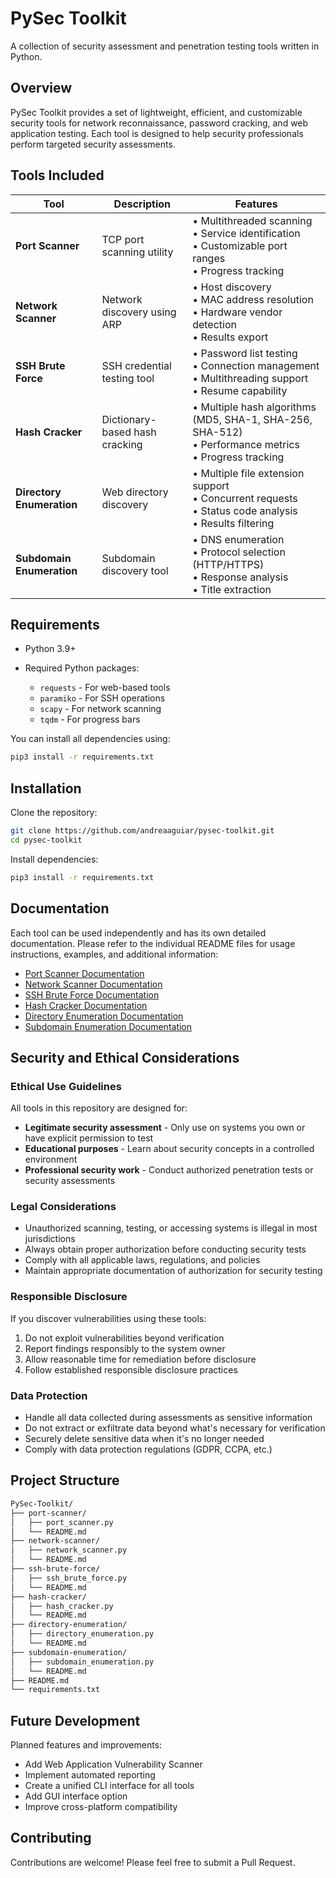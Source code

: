# PySec Toolkit

A collection of security assessment and penetration testing tools written in Python.

## Overview

PySec Toolkit provides a set of lightweight, efficient, and customizable security tools for network reconnaissance, password cracking, and web application testing. Each tool is designed to help security professionals perform targeted security assessments.

## Tools Included

| Tool | Description | Features |
|------|-------------|----------|
| **Port Scanner** | TCP port scanning utility | • Multithreaded scanning<br>• Service identification<br>• Customizable port ranges<br>• Progress tracking |
| **Network Scanner** | Network discovery using ARP | • Host discovery<br>• MAC address resolution<br>• Hardware vendor detection<br>• Results export |
| **SSH Brute Force** | SSH credential testing tool | • Password list testing<br>• Connection management<br>• Multithreading support<br>• Resume capability |
| **Hash Cracker** | Dictionary-based hash cracking | • Multiple hash algorithms (MD5, SHA-1, SHA-256, SHA-512)<br>• Performance metrics<br>• Progress tracking |
| **Directory Enumeration** | Web directory discovery | • Multiple file extension support<br>• Concurrent requests<br>• Status code analysis<br>• Results filtering |
| **Subdomain Enumeration** | Subdomain discovery tool | • DNS enumeration<br>• Protocol selection (HTTP/HTTPS)<br>• Response analysis<br>• Title extraction |

## Requirements

- Python 3.9+
- Required Python packages:

  - `requests` - For web-based tools
  - `paramiko` - For SSH operations
  - `scapy` - For network scanning
  - `tqdm` - For progress bars

You can install all dependencies using:

```bash
pip3 install -r requirements.txt
```

## Installation

Clone the repository:

```bash
git clone https://github.com/andreaaguiar/pysec-toolkit.git
cd pysec-toolkit
```

Install dependencies:

```bash
pip3 install -r requirements.txt
```

## Documentation

Each tool can be used independently and has its own detailed documentation. Please refer to the individual README files for usage instructions, examples, and additional information:

- [Port Scanner Documentation](./port-scanner/README.md)
- [Network Scanner Documentation](./network-scanner/README.md)
- [SSH Brute Force Documentation](./ssh-brute-force/README.md)
- [Hash Cracker Documentation](./hash-cracker/README.md)
- [Directory Enumeration Documentation](./directory-enumeration/README.md)
- [Subdomain Enumeration Documentation](./subdomain-enumeration/README.md)

## Security and Ethical Considerations

### Ethical Use Guidelines

All tools in this repository are designed for:

- **Legitimate security assessment** - Only use on systems you own or have explicit permission to test
- **Educational purposes** - Learn about security concepts in a controlled environment
- **Professional security work** - Conduct authorized penetration tests or security assessments

### Legal Considerations

- Unauthorized scanning, testing, or accessing systems is illegal in most jurisdictions
- Always obtain proper authorization before conducting security tests
- Comply with all applicable laws, regulations, and policies
- Maintain appropriate documentation of authorization for security testing

### Responsible Disclosure

If you discover vulnerabilities using these tools:

1. Do not exploit vulnerabilities beyond verification
1. Report findings responsibly to the system owner
1. Allow reasonable time for remediation before disclosure
1. Follow established responsible disclosure practices

### Data Protection

- Handle all data collected during assessments as sensitive information
- Do not extract or exfiltrate data beyond what's necessary for verification
- Securely delete sensitive data when it's no longer needed
- Comply with data protection regulations (GDPR, CCPA, etc.)

## Project Structure

```bash
PySec-Toolkit/
├── port-scanner/
│   ├── port_scanner.py
│   └── README.md
├── network-scanner/
│   ├── network_scanner.py
│   └── README.md
├── ssh-brute-force/
│   ├── ssh_brute_force.py
│   └── README.md
├── hash-cracker/
│   ├── hash_cracker.py
│   └── README.md
├── directory-enumeration/
│   ├── directory_enumeration.py
│   └── README.md
├── subdomain-enumeration/
│   ├── subdomain_enumeration.py
│   └── README.md
├── README.md
└── requirements.txt
```

## Future Development

Planned features and improvements:

- Add Web Application Vulnerability Scanner
- Implement automated reporting
- Create a unified CLI interface for all tools
- Add GUI interface option
- Improve cross-platform compatibility

## Contributing

Contributions are welcome! Please feel free to submit a Pull Request.
